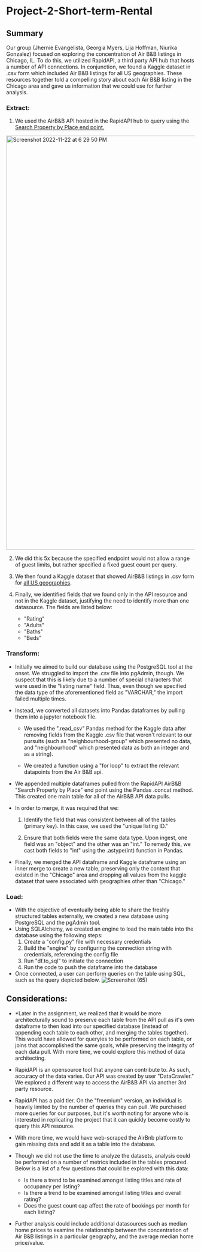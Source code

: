 # Project-2-Short-term-Rental

## Summary
Our group (Jhernie Evangelista, Georgia Myers, Lija Hoffman, Niurika Gonzalez) focused on exploring the concentration of Air B&B listings in Chicago, IL. To do this, we utilized RapidAPI, a third party API hub that hosts a number of API connections. In conjunction, we found a Kaggle dataset in .csv form which included Air B&B listings for all US geographies. These resources together told a compelling story about each Air B&B listing in the Chicago area and gave us information that we could use for further analysis. 


### Extract:

1. We used the AirB&B API hosted in the RapidAPI hub to query using the [Search Property by Place end point.](https://rapidapi.com/DataCrawler/api/airbnb19/)

<img width="1103" alt="Screenshot 2022-11-22 at 6 29 50 PM" src="https://user-images.githubusercontent.com/37047605/203448590-f272b365-95c5-4d02-81af-70e2d9de3857.png">

2. We did this 5x because the specified endpoint would not allow a range of guest limits, but rather specified a fixed guest count per query.

3. We then found a Kaggle dataset that showed AirB&B listings in .csv form for [all US geographies](https://www.kaggle.com/datasets/kritikseth/us-airbnb-open-data).

4. Finally, we identified fields that we found only in the API resource and not in the Kaggle dataset, justifying the need to identify more than one datasource. The fields are listed below:
    * "Rating" 
    * "Adults"
    * "Baths" 
    * "Beds"

### Transform: 

* Initially we aimed to build our database using the PostgreSQL tool at the onset. We struggled to import the .csv file into pgAdmin, though. We suspect that this is likely due to a number of special characters that were used in the "listing name" field. Thus, even though we specified the data type of the aforementioned field as "VARCHAR," the import failed multiple times.

* Instead, we converted all datasets into Pandas dataframes by pulling them into a jupyter notebook file. 
   * We used the ".read_csv" Pandas method for the Kaggle data after removing fields from the Kaggle .csv file that weren't relevant to our pursuits (such as "neighbourhood-group" which presented no data, and "neighbourhood" which presented data as both an integer and as a string).
   
   * We created a function using a "for loop" to extract the relevant datapoints from the Air B&B api.

* We appended multiple dataframes pulled from the RapidAPI AirB&B "Search Property by Place" end point using the Pandas .concat method. This created one main table for all of the AirB&B API data pulls.

* In order to merge, it was required that we: 
    1. Identify the field that was consistent between all of the tables (primary key). In this case, we used the "unique listing ID."

    2. Ensure that both fields were the same data type. Upon ingest, one field was an "object" and the other was an "int." To remedy this, we cast both fields to "int" using the .astype(int) function in Pandas.

* Finally, we merged the API dataframe and Kaggle dataframe using an inner merge to create a new table, preserving only the content that existed in the "Chicago" area and dropping all values from the kaggle dataset that were associated with geographies other than "Chicago." 


### Load:

* With the objective of eventually being able to share the freshly structured tables externally, we created a new database using PostgreSQL and the pgAdmin tool.
* Using SQLAlchemy, we created an engine to load the main table into the database using the following steps:
   1. Create a "config.py" file with necessary credentials
   2. Build the "engine" by configuring the connection string with credentials, referencing the config file
   3. Run "df.to_sql" to initiate the connection
   4. Run the code to push the dataframe into the database
* Once connected, a user can perform queries on the table using SQL, such as the query depicted below.
![Screenshot (65)](https://user-images.githubusercontent.com/37047605/203453422-db1a4174-e23e-4f77-900d-7f81638dfaa3.png)

## Considerations:

* *Later in the assignment, we realized that it would be more architecturally sound to preserve each table from the API pull as it's own dataframe to then load into our specified database (instead of appending each table to each other, and merging the tables together). This would have allowed for queryies to be performed on each table, or joins that accomplished the same goals, while preserving the integrity of each data pull. With more time, we could explore this method of data architecting.

* RapidAPI is an opensource tool that anyone can contribute to. As such, accuracy of the data varies. Our API was created by user "DataCrawler." We explored a different way to access the AirB&B API via another 3rd party resource. 

* RapidAPI has a paid tier. On the "freemium" version, an individual is heavily limited by the number of queries they can pull. We purchased more queries for our purposes, but it's worth noting for anyone who is interested in replicating the project that it can quickly become costly to query this API resource.

* With more time, we would have web-scraped the AirBnb platform to gain missing data and add it as a table into the database.

* Though we did not use the time to analyze the datasets, analysis could be performed on a number of metrics included in the tables procured. Below is a list of a few questions that could be explored with this data: 
    * Is there a trend to be examined amongst listing titles and rate of occupancy per listing?
    * Is there a trend to be examined amongst listing titles and overall rating?
    * Does the guest count cap affect the rate of bookings per month for each listing?

* Further analysis could include additional datasources such as median home prices to examine the relationship between the concentration of Air B&B listings in a particular geography, and the average median home price/value.


